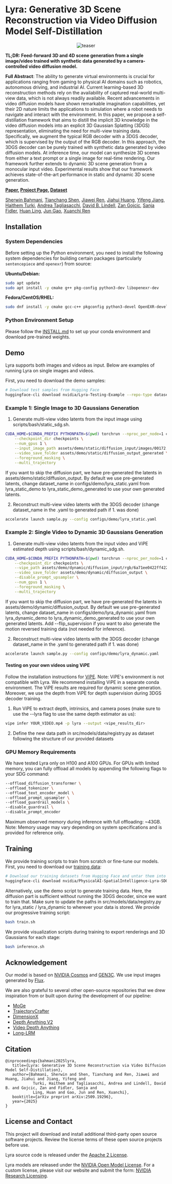 # Lyra: Generative 3D Scene Reconstruction via Video Diffusion Model Self-Distillation

<p align="center">
  <img src="https://github.com/user-attachments/assets/12d44362-8b7f-4952-9488-0e45cf759b57" alt="teaser"/>
</p>

**TL;DR: Feed-forward 3D and 4D scene generation from a single image/video trained with synthetic data generated by a camera-controlled video diffusion model.**

**Full Abstract**:
The ability to generate virtual environments is crucial for applications ranging from gaming to physical AI domains such as robotics, autonomous driving, and industrial AI. Current learning-based 3D reconstruction methods rely on the availability of captured real-world multi-view data, which is not always readily available. Recent advancements in video diffusion models have shown remarkable imagination capabilities, yet their 2D nature limits the applications to simulation where a robot needs to navigate and interact with the environment. In this paper, we propose a self-distillation framework that aims to distill the implicit 3D knowledge in the video diffusion models into an explicit 3D Gaussian Splatting (3DGS) representation, eliminating the need for multi-view training data. Specifically, we augment the typical RGB decoder with a 3DGS decoder, which is supervised by the output of the RGB decoder. In this approach, the 3DGS decoder can be purely trained with synthetic data generated by video diffusion models. At inference time, our model can synthesize 3D scenes from either a text prompt or a single image for real-time rendering. Our framework further extends to dynamic 3D scene generation from a monocular input video. Experimental results show that our framework achieves state-of-the-art performance in static and dynamic 3D scene generation.

**[Paper](https://arxiv.org/abs/2509.19296), [Project Page](https://research.nvidia.com/labs/toronto-ai/lyra/), [Dataset](https://huggingface.co/datasets/nvidia/PhysicalAI-SpatialIntelligence-Lyra-SDG)**

[Sherwin Bahmani](https://sherwinbahmani.github.io/),
[Tianchang Shen](https://www.cs.toronto.edu/~shenti11/),
[Jiawei Ren](https://jiawei-ren.github.io/),
[Jiahui Huang](https://huangjh-pub.github.io/),
[Yifeng Jiang](https://cs.stanford.edu/~yifengj/),
[Haithem Turki](https://haithemturki.com/),
[Andrea Tagliasacchi](https://theialab.ca/),
[David B. Lindell](https://davidlindell.com/),
[Zan Gojcic](https://zgojcic.github.io/),
[Sanja Fidler](https://www.cs.utoronto.ca/~fidler/),
[Huan Ling](https://www.cs.toronto.edu/~linghuan/),
[Jun Gao](https://www.cs.toronto.edu/~jungao/),
[Xuanchi Ren](https://xuanchiren.com/) <br>

## Installation

### System Dependencies

Before setting up the Python environment, you need to install the following system dependencies for building certain packages (particularly `sentencepiece` and `openexr`) from source:

**Ubuntu/Debian:**
```bash
sudo apt update
sudo apt install -y cmake g++ pkg-config python3-dev libopenexr-dev
```

**Fedora/CentOS/RHEL:**
```bash
sudo dnf install -y cmake gcc-c++ pkgconfig python3-devel OpenEXR-devel
```

### Python Environment Setup

Please follow the [INSTALL.md](INSTALL.md) to set up your conda environment and download pre-trained weights.

## Demo
Lyra supports both images and videos as input. Below are examples of running Lyra on single images and videos.

First, you need to download the demo samples:

```bash
# Download test samples from Hugging Face
huggingface-cli download nvidia/Lyra-Testing-Example --repo-type dataset --local-dir assets/demo
```

### Example 1: Single Image to 3D Gaussians Generation

1) Generate multi-view video latents from the input image using scripts/bash/static_sdg.sh. 

```bash
CUDA_HOME=$CONDA_PREFIX PYTHONPATH=$(pwd) torchrun --nproc_per_node=1 cosmos_predict1/diffusion/inference/gen3c_single_image_sdg.py \
    --checkpoint_dir checkpoints \
    --num_gpus 1 \
    --input_image_path assets/demo/static/diffusion_input/images/00172.png \
    --video_save_folder assets/demo/static/diffusion_output_generated \
    --foreground_masking \
    --multi_trajectory
```

If you want to skip the diffusion part, we have pre-generated the latents in assets/demo/static/diffusion_output. By default we use pre-generated latents, change dataset_name in configs/demo/lyra_static.yaml from lyra_static_demo to lyra_static_demo_generated to use your own generated latents.

2) Reconstruct multi-view video latents with the 3DGS decoder (change dataset_name in the .yaml to generated path if 1. was done)

```bash
accelerate launch sample.py --config configs/demo/lyra_static.yaml
```

### Example 2: Single Video to Dynamic 3D Gaussians Generation

1) Generate multi-view video latents from the input video and ViPE estimated depth using scripts/bash/dynamic_sdg.sh.

```bash
CUDA_HOME=$CONDA_PREFIX PYTHONPATH=$(pwd) torchrun --nproc_per_node=1 cosmos_predict1/diffusion/inference/gen3c_dynamic_sdg.py \
    --checkpoint_dir checkpoints \
    --vipe_path assets/demo/dynamic/diffusion_input/rgb/6a71ee0422ff4222884f1b2a3cba6820.mp4 \
    --video_save_folder assets/demo/dynamic/diffusion_output \
    --disable_prompt_upsampler \
    --num_gpus 1 \
    --foreground_masking \
    --multi_trajectory
```

If you want to skip the diffusion part, we have pre-generated the latents in assets/demo/dynamic/diffusion_output. By default we use pre-generated latents, change dataset_name in configs/demo/lyra_dynamic.yaml from lyra_dynamic_demo to lyra_dynamic_demo_generated to use your own generated latents.
Add --flip_supervision if you want to also generate the motion reversed training data (not needed for inference).

2) Reconstruct multi-view video latents with the 3DGS decoder (change dataset_name in the .yaml to generated path if 1. was done)

```bash
accelerate launch sample.py --config configs/demo/lyra_dynamic.yaml
```

#### Testing on your own videos using ViPE
Follow the installation instructions for [ViPE](https://github.com/nv-tlabs/vipe). Note: ViPE's environment is not compatible with Lyra. We recommend installing ViPE in a separate conda environment. The ViPE results are required for dynamic scene generation. Moreover, we use the depth from ViPE for depth supervision during 3DGS decoder training.

1) Run ViPE to extract depth, intrinsics, and camera poses (make sure to use the --lyra flag to use the same depth estimator as us):
```bash
vipe infer YOUR_VIDEO.mp4 -p lyra --output <vipe_results_dir>
```

2) Define the new data path in src/models/data/registry.py as dataset following the structure of our provided datasets

### GPU Memory Requirements

We have tested Lyra only on H100 and A100 GPUs. For GPUs with limited memory, you can fully offload all models by appending the following flags to your SDG command:

```bash
--offload_diffusion_transformer \
--offload_tokenizer \
--offload_text_encoder_model \
--offload_prompt_upsampler \
--offload_guardrail_models \
--disable_guardrail \
--disable_prompt_encoder
```
Maximum observed memory during inference with full offloading: ~43GB. Note: Memory usage may vary depending on system specifications and is provided for reference only.

## Training

We provide training scripts to train from scratch or fine-tune our models. First, you need to download our [training data](https://huggingface.co/datasets/nvidia/PhysicalAI-SpatialIntelligence-Lyra-SDG):

```bash
# Download our training datasets from Hugging Face and untar them into a static/dynamic folder
huggingface-cli download nvidia/PhysicalAI-SpatialIntelligence-Lyra-SDG --repo-type dataset --local-dir lyra_dataset/tar
```

Alternatively, use the demo script to generate training data. Here, the diffusion part is sufficient without running the 3DGS decoder, since we want to train that. Make sure to update the paths in src/models/data/registry.py for lyra_static / lyra_dynamic to wherever your data is stored. We provide our progressive training script:

```bash
bash train.sh
```

We provide visualization scripts during training to export renderings and 3D Gaussians for each stage:

```bash
bash inference.sh
```

## Acknowledgement
Our model is based on [NVIDIA Cosmos](https://github.com/NVIDIA/Cosmos) and [GEN3C](https://github.com/nv-tlabs/GEN3C). We use input images generated by [Flux](https://github.com/black-forest-labs/flux).

We are also grateful to several other open-source repositories that we drew inspiration from or built upon during the development of our pipeline:
- [MoGe](https://github.com/microsoft/MoGe)
- [TrajectoryCrafter](https://github.com/TrajectoryCrafter/TrajectoryCrafter)
- [DimensionX](https://github.com/wenqsun/DimensionX)
- [Depth Anything V2](https://github.com/DepthAnything/Depth-Anything-V2)
- [Video Depth Anything](https://github.com/DepthAnything/Video-Depth-Anything)
- [Long-LRM](https://github.com/arthurhero/Long-LRM)

## Citation
```
@inproceedings{bahmani2025lyra,
   title={Lyra: Generative 3D Scene Reconstruction via Video Diffusion Model Self-Distillation},
   author={Bahmani, Sherwin and Shen, Tianchang and Ren, Jiawei and Huang, Jiahui and Jiang, Yifeng and 
            Turki, Haithem and Tagliasacchi, Andrea and Lindell, David B. and Gojcic, Zan and Fidler, Sanja and 
            Ling, Huan and Gao, Jun and Ren, Xuanchi},
   booktitle={arXiv preprint arXiv:2509.19296},
   year={2025}
}
```

## License and Contact

This project will download and install additional third-party open source software projects. Review the license terms of these open source projects before use.

Lyra source code is released under the [Apache 2 License](https://www.apache.org/licenses/LICENSE-2.0).

Lyra models are released under the [NVIDIA Open Model License](https://www.nvidia.com/en-us/agreements/enterprise-software/nvidia-open-model-license). For a custom license, please visit our website and submit the form: [NVIDIA Research Licensing](https://www.nvidia.com/en-us/research/inquiries/).
